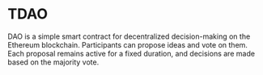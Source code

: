 # TDAO
DAO is a simple smart contract for decentralized decision-making on the Ethereum blockchain. Participants can propose ideas and vote on them. Each proposal remains active for a fixed duration, and decisions are made based on the majority vote.  
    
